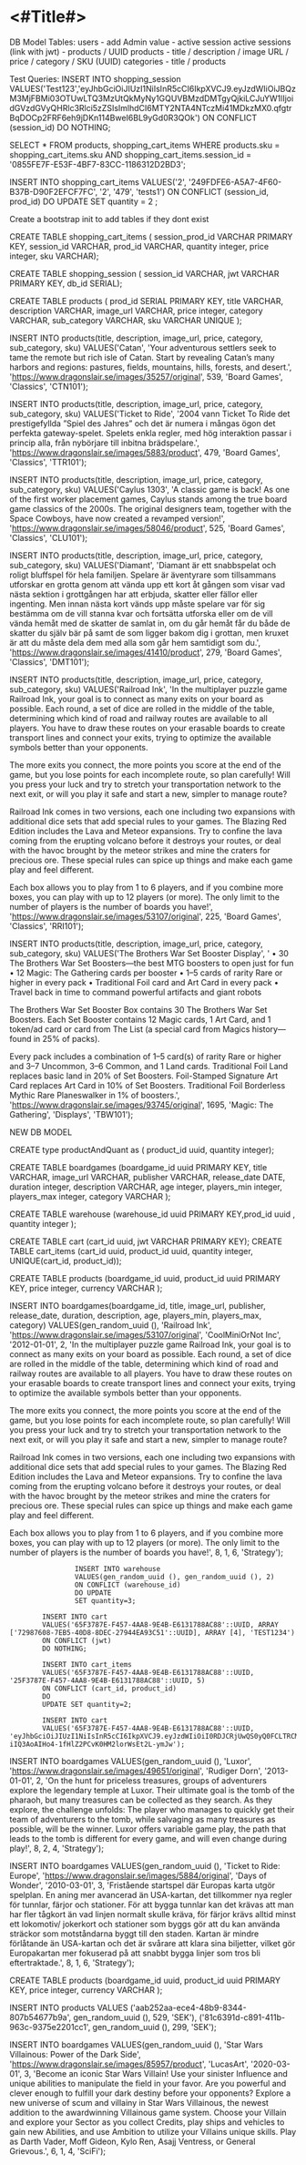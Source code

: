 #  <#Title#>



 DB Model
 Tables:
 users - add Admin value - active session
 active sessions (link with jwt)  - products / UUID
 products - title / description / image URL / price / category / SKU (UUID)
 categories - title / products

Test Queries:
INSERT INTO shopping_session
VALUES('Test123','eyJhbGciOiJIUzI1NiIsInR5cCI6IkpXVCJ9.eyJzdWIiOiJBQzM3MjFBMi03OTUwLTQ3MzUtQkMyNy1GQUVBMzdDMTgyQjkiLCJuYW1lIjoidGVzdGVyQHRlc3Rlci5zZSIsImlhdCI6MTY2NTA4NTczMi41MDkzMX0.qfgtrBqDOCp2FRF6eh9jDKn114BweI6BL9yGd0R3QOk')
ON CONFLICT (session_id)
DO NOTHING;

SELECT * FROM products, shopping_cart_items
WHERE products.sku = shopping_cart_items.sku
AND shopping_cart_items.session_id = '0855FE7F-E53F-4BF7-83CC-1186312D2BD3';

INSERT INTO shopping_cart_items
VALUES('2', '249FDFE6-A5A7-4F60-B37B-D90F2EFCF7FC', '2', '479', 'tests1')
ON CONFLICT (session_id, prod_id)
DO
UPDATE SET quantity = 2
;

 Create a bootstrap init to add tables if they dont exist

CREATE TABLE shopping_cart_items (
session_prod_id VARCHAR PRIMARY KEY,
session_id VARCHAR, 
prod_id VARCHAR,
quantity integer,
price integer,
sku VARCHAR);

CREATE TABLE shopping_session (
session_id VARCHAR,
jwt VARCHAR PRIMARY KEY,
db_id SERIAL);

CREATE TABLE products (
    prod_id SERIAL PRIMARY KEY,
    title VARCHAR,
    description VARCHAR,
    image_url VARCHAR,
    price integer,
    category VARCHAR,
    sub_category VARCHAR,
    sku VARCHAR UNIQUE
);


INSERT INTO products(title, description, image_url, price, category, sub_category, sku)
VALUES('Catan', 'Your adventurous settlers seek to tame the remote but rich isle of Catan. Start by revealing Catan’s many harbors and regions: pastures, fields, mountains, hills, forests, and desert.', 'https://www.dragonslair.se/images/35257/original', 539, 'Board Games', 'Classics', 'CTN101');

INSERT INTO products(title, description, image_url, price, category, sub_category, sku)
VALUES('Ticket to Ride', '2004 vann Ticket To Ride det prestigefyllda ”Spiel des Jahres” och det är numera i mångas ögon det perfekta gateway-spelet. Spelets enkla regler, med hög interaktion passar i princip alla, från nybörjare till inbitna brädspelare.', 'https://www.dragonslair.se/images/5883/product', 479, 'Board Games', 'Classics', 'TTR101');

INSERT INTO products(title, description, image_url, price, category, sub_category, sku)
VALUES('Caylus 1303', 'A classic game is back! As one of the first worker placement games, Caylus stands among the true board game classics of the 2000s. The original designers team, together with the Space Cowboys, have now created a revamped version!', 'https://www.dragonslair.se/images/58046/product', 525, 'Board Games', 'Classics', 'CLU101');

INSERT INTO products(title, description, image_url, price, category, sub_category, sku)
VALUES('Diamant', 'Diamant är ett snabbspelat och roligt bluffspel för hela familjen.  Spelare är äventyrare som tillsammans utforskar en grotta genom att vända upp ett kort åt gången som visar vad nästa sektion i grottgången har att erbjuda, skatter eller fällor eller ingenting. Men innan nästa kort vänds upp måste spelare var för sig bestämma om de vill stanna kvar och fortsätta utforska eller om de vill vända hemåt med de skatter de samlat in, om du går hemåt får du både de skatter du själv bär på samt de som ligger bakom dig i grottan, men kruxet är att du måste dela dem med alla som går hem samtidigt som du.', 'https://www.dragonslair.se/images/41410/product', 279, 'Board Games', 'Classics', 'DMT101');


INSERT INTO products(title, description, image_url, price, category, sub_category, sku)
VALUES('Railroad Ink', 'In the multiplayer puzzle game Railroad Ink, your goal is to connect as many exits on your board as possible. Each round, a set of dice are rolled in the middle of the table, determining which kind of road and railway routes are available to all players. You have to draw these routes on your erasable boards to create transport lines and connect your exits, trying to optimize the available symbols better than your opponents.

The more exits you connect, the more points you score at the end of the game, but you lose points for each incomplete route, so plan carefully! Will you press your luck and try to stretch your transportation network to the next exit, or will you play it safe and start a new, simpler to manage route?

Railroad Ink comes in two versions, each one including two expansions with additional dice sets that add special rules to your games. The Blazing Red Edition includes the Lava and Meteor expansions. Try to confine the lava coming from the erupting volcano before it destroys your routes, or deal with the havoc brought by the meteor strikes and mine the craters for precious ore. These special rules can spice up things and make each game play and feel different.

Each box allows you to play from 1 to 6 players, and if you combine more boxes, you can play with up to 12 players (or more). The only limit to the number of players is the number of boards you have!', 'https://www.dragonslair.se/images/53107/original', 225, 'Board Games', 'Classics', 'RRI101');


INSERT INTO products(title, description, image_url, price, category, sub_category, sku)
VALUES('The Brothers War Set Booster Display', '
• 30 The Brothers War Set Boosters—the best MTG boosters to open just for fun
• 12 Magic: The Gathering cards per booster
• 1–5 cards of rarity Rare or higher in every pack
• Traditional Foil card and Art Card in every pack
• Travel back in time to command powerful artifacts and giant robots

The Brothers War Set Booster Box contains 30 The Brothers War Set Boosters. Each Set Booster contains 12 Magic cards, 1 Art Card, and 1 token/ad card or card from The List (a special card from Magics history—found in 25% of packs).

Every pack includes a combination of 1–5 card(s) of rarity Rare or higher and 3–7 Uncommon, 3–6 Common, and 1 Land cards. Traditional Foil Land replaces basic land in 20% of Set Boosters. Foil-Stamped Signature Art Card replaces Art Card in 10% of Set Boosters. Traditional Foil Borderless Mythic Rare Planeswalker in 1% of boosters.', 'https://www.dragonslair.se/images/93745/original', 1695, 'Magic: The Gathering', 'Displays', 'TBW101');


NEW DB MODEL

CREATE type productAndQuant as (
product_id uuid,
quantity integer);

CREATE TABLE boardgames (boardgame_id uuid PRIMARY KEY, title VARCHAR, image_url VARCHAR, publisher VARCHAR, release_date DATE, duration integer, description VARCHAR, age integer, players_min integer, players_max integer, category VARCHAR );

CREATE TABLE warehouse (warehouse_id uuid PRIMARY KEY,prod_id uuid , quantity integer );

CREATE TABLE cart (cart_id uuid, jwt VARCHAR PRIMARY KEY);
CREATE TABLE cart_items (cart_id uuid, product_id uuid, quantity integer, UNIQUE(cart_id, product_id));

CREATE TABLE products (boardgame_id uuid, product_id uuid PRIMARY KEY, price integer, currency VARCHAR );


INSERT INTO boardgames(boardgame_id, title, image_url, publisher, release_date, duration, description, age, players_min, players_max, category)
VALUES(gen_random_uuid (), 'Railroad Ink', 'https://www.dragonslair.se/images/53107/original', 'CoolMiniOrNot Inc', '2012-01-01', 2, 'In the multiplayer puzzle game Railroad Ink, your goal is to connect as many exits on your board as possible. Each round, a set of dice are rolled in the middle of the table, determining which kind of road and railway routes are available to all players. You have to draw these routes on your erasable boards to create transport lines and connect your exits, trying to optimize the available symbols better than your opponents.

The more exits you connect, the more points you score at the end of the game, but you lose points for each incomplete route, so plan carefully! Will you press your luck and try to stretch your transportation network to the next exit, or will you play it safe and start a new, simpler to manage route?

Railroad Ink comes in two versions, each one including two expansions with additional dice sets that add special rules to your games. The Blazing Red Edition includes the Lava and Meteor expansions. Try to confine the lava coming from the erupting volcano before it destroys your routes, or deal with the havoc brought by the meteor strikes and mine the craters for precious ore. These special rules can spice up things and make each game play and feel different.

Each box allows you to play from 1 to 6 players, and if you combine more boxes, you can play with up to 12 players (or more). The only limit to the number of players is the number of boards you have!', 8, 1, 6, 'Strategy');

                    INSERT INTO warehouse
                    VALUES(gen_random_uuid (), gen_random_uuid (), 2)
                    ON CONFLICT (warehouse_id)
                    DO UPDATE
                    SET quantity=3;

            INSERT INTO cart
            VALUES('65F3787E-F457-4AA8-9E4B-E6131788AC88'::UUID, ARRAY ['72987608-7EB5-40D8-8DEC-27944EA93C51'::UUID], ARRAY [4], 'TEST1234')
            ON CONFLICT (jwt)
            DO NOTHING;
            
            INSERT INTO cart_items
            VALUES('65F3787E-F457-4AA8-9E4B-E6131788AC88'::UUID, '25F3787E-F457-4AA8-9E4B-E6131788AC88'::UUID, 5)
            ON CONFLICT (cart_id, product_id)
            DO 
            UPDATE SET quantity=2;
            
            INSERT INTO cart
            VALUES('65F3787E-F457-4AA8-9E4B-E6131788AC88'::UUID, 'eyJhbGciOiJIUzI1NiIsInR5cCI6IkpXVCJ9.eyJzdWIiOiI0RDJCRjUwQS0yQ0FCLTRCMTYtOEM5Ny0zMDJBNzRDRTBEREEiLCJuYW1lIjoiVGVzdGVyMUB0ZXN0ZXIuc2UiLCJpYXQiOjE2Njk2NDU4OTguNzc5Mjk2OX0.Gq-iIQ3AoAIHo4-1fHlZ2PCvK0HM2lorWsEt2L-ymJw');

INSERT INTO boardgames
VALUES(gen_random_uuid (), 'Luxor', 'https://www.dragonslair.se/images/49651/original', 'Rudiger Dorn', '2013-01-01', 2, 'On the hunt for priceless treasures, groups of adventurers explore the legendary temple at Luxor. Their ultimate goal is the tomb of the pharaoh, but many treasures can be collected as they search. As they explore, the challenge unfolds: The player who manages to quickly get their team of adventurers to the tomb, while salvaging as many treasures as possible, will be the winner. Luxor offers variable game play, the path that leads to the tomb is different for every game, and will even change during play!', 8, 2, 4, 'Strategy');


INSERT INTO boardgames
VALUES(gen_random_uuid (), 'Ticket to Ride: Europe', 'https://www.dragonslair.se/images/5884/original', 'Days of Wonder', '2010-03-01', 3, 'Fristående startspel där Europas karta utgör spelplan. En aning mer avancerad än USA-kartan, det tillkommer nya regler för tunnlar, färjor och stationer. För att bygga tunnlar kan det krävas att man har fler tågkort än vad linjen normalt skulle kräva, för färjor krävs alltid minst ett lokomotiv/ jokerkort och stationer som byggs gör att du kan använda sträckor som motståndarna byggt till den staden. Kartan är mindre förlåtande än USA-kartan och det är svårare att klara sina biljetter, vilket gör Europakartan mer fokuserad på att snabbt bygga linjer som tros bli eftertraktade.', 8, 1, 6, 'Strategy');


CREATE TABLE products (boardgame_id uuid, product_id uuid PRIMARY KEY, price integer, currency VARCHAR );

INSERT INTO products
VALUES
('aab252aa-ece4-48b9-8344-807b54677b9a', gen_random_uuid (), 529, 'SEK'),
('81c6391d-c891-411b-963c-9375e2201cc1', gen_random_uuid (), 299, 'SEK');


 
 INSERT INTO boardgames
VALUES(gen_random_uuid (), 'Star Wars Villainous: Power of the Dark Side', 'https://www.dragonslair.se/images/85957/product', 'LucasArt', '2020-03-01', 3, 'Become an iconic Star Wars Villain! Use your sinister Influence and unique abilities to manipulate the field in your favor. Are you powerful and clever enough to fulfill your dark destiny before your opponents? Explore a new universe of scum and villainy in Star Wars Villainous, the newest addition to the awardwinning Villainous game system. Choose your Villain and explore your Sector as you collect Credits, play ships and vehicles to gain new Abilities, and use Ambition to utilize your Villains unique skills. Play as Darth Vader, Moff Gideon, Kylo Ren, Asajj Ventress, or General Grievous.', 6, 1, 4, 'SciFi');

